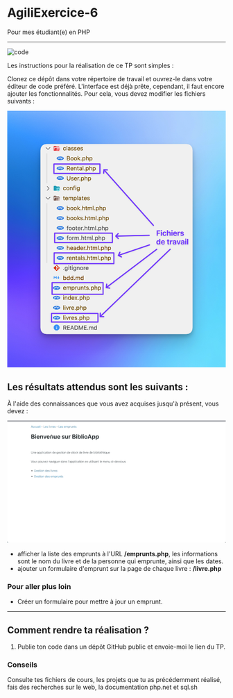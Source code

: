 # AgiliExercice-6
Pour mes étudiant(e) en PHP


---

![code](https://sosdevtips.b-cdn.net/github-badges/JUNIOR.svg)

Les instructions pour la réalisation de ce TP sont simples :

Clonez ce dépôt dans votre répertoire de travail et ouvrez-le dans votre éditeur de code préféré.
L'interface est déjà prête, cependant, il faut encore ajouter les fonctionnalités. Pour cela, vous devez modifier les fichiers suivants :

![files](assets/files.png)

## Les résultats attendus sont les suivants :

À l'aide des connaissances que vous avez acquises jusqu'à présent, vous devez :

![exercice](./assets/ui.gif)

- afficher la liste des emprunts à l'URL **/emprunts.php**, les informations sont le nom du livre et de la personne qui emprunte, ainsi que les dates.
- ajouter un formulaire d'emprunt sur la page de chaque livre : **/livre.php**

### Pour aller plus loin

- Créer un formulaire pour mettre à jour un emprunt.

---

## Comment rendre ta réalisation ?
1. Publie ton code dans un dépôt GitHub public et envoie-moi le lien du TP.

### Conseils
Consulte tes fichiers de cours, les projets que tu as précédemment réalisé, fais des recherches sur le web, la documentation php.net et sql.sh